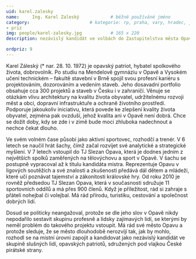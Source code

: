 ```yaml
---
uid: karel.zalesky
name:     Ing. Karel Zaleský     		# běžně používáné jméno
category:                 		# kategorie: rp, praha, vary, hradec, jmk, senat
- priz
img: people/karel-zalesky.jpg           # 165 x 220
description: nezávislý kandidát ve volbách do Zastupitelstva města Opavy # kratký popis, max 160 znaků

ordpriz: 9
---
```

Karel Záleský (* nar. 28. 10. 1972) je opavský patriot, hybatel spolkového života, dobrovolník.
Po studiu na Mendelově gymnáziu v Opavě a Vysokém učení technickém – fakultě stavební v Brně spojil svou profesní kariéru s projektováním, dozorováním a vedením staveb. Jeho dosavadní portfolio obsahuje cca 300 projektů a staveb v Česku i v zahraničí. Věnuje se otázkám vlivu architektury na kvalitu života obyvatel, udržitelnému rozvoji měst a obcí, dopravní infrastruktuře a ochraně životního prostředí. Podporuje jakoukoliv iniciativu, která povede ke zlepšení kvality života obyvatel, zejména pak ovzduší, jehož kvalita ani v Opavě není dobrá. Chce se dožít doby, kdy se zde i v zimě bude moci  zhluboka nadechnout a nechce čekat dlouho.

Ve svém volném čase působí jako aktivní sportovec, rozhodčí a trenér. V 6 letech se naučil hrát šachy, čímž začal rozvíjet své analytické a strategické myšlení. V 7 letech vstoupil do TJ Slezan Opava, která je dodnes jedním z největších spolků zaměřených na tělovýchovu a sport v Opavě. V šachu se postupně vypracoval až k titulu kandidáta mistra. Reprezentuje Opavu v ligových soutěžích a své znalosti a zkušenosti předává dál dětem a mládeži, které učí poznávat tajemství a zákonitosti královské hry. Od roku 2010 je rovněž předsedou TJ Slezan Opava, která v současnosti sdružuje 11 sportovních oddílů a má přes 900 členů. Když je příležitost, rád si zahraje s přáteli nohejbal či volejbal. Má rád přírodu, turistiku, cestování a společnost dobrých lidí.

Dosud se politicky neangažoval, protože se dle jeho slov v Opavě nikdy nepodařilo sestavit skupinu profesně a lidsky zajímavých lidí, se kterými by neměl problém do takového projektu vstoupit. Má rád své město Opavu a protože sleduje, že se město dlouhodobě nerozvíjí tak, jak by mohlo, rozhodl se na místní úrovni zapojit a kandidovat jako nezávislý kandidát ve skupině slušných lidí, opavských patriotů, sdružených pod vlajkou České pirátské strany.


